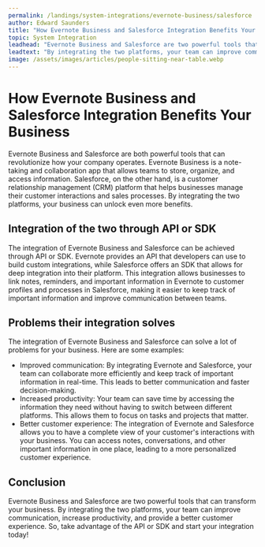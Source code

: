 ```yaml
---
permalink: /landings/system-integrations/evernote-business/salesforce
author: Edward Saunders
title: "How Evernote Business and Salesforce Integration Benefits Your Business"
topic: System Integration
leadhead: "Evernote Business and Salesforce are two powerful tools that can transform your business"
leadtext: "By integrating the two platforms, your team can improve communication, increase productivity, and provide a better customer experience. So, take advantage of the API or SDK and start your integration today!"
image: /assets/images/articles/people-sitting-near-table.webp
---
```

<div class="arttext">	<h1>How Evernote Business and Salesforce Integration Benefits Your Business</h1>
	<p>Evernote Business and Salesforce are both powerful tools that can revolutionize how your company operates. Evernote Business is a note-taking and collaboration app that allows teams to store, organize, and access information. Salesforce, on the other hand, is a customer relationship management (CRM) platform that helps businesses manage their customer interactions and sales processes. By integrating the two platforms, your business can unlock even more benefits.</p>
	<h2>Integration of the two through API or SDK</h2>
	<p>The integration of Evernote Business and Salesforce can be achieved through API or SDK. Evernote provides an API that developers can use to build custom integrations, while Salesforce offers an SDK that allows for deep integration into their platform. This integration allows businesses to link notes, reminders, and important information in Evernote to customer profiles and processes in Salesforce, making it easier to keep track of important information and improve communication between teams.</p>
	<h2>Problems their integration solves</h2>
	<p>The integration of Evernote Business and Salesforce can solve a lot of problems for your business. Here are some examples:</p>
	<ul>
		<li>Improved communication: By integrating Evernote and Salesforce, your team can collaborate more efficiently and keep track of important information in real-time. This leads to better communication and faster decision-making.</li>
		<li>Increased productivity: Your team can save time by accessing the information they need without having to switch between different platforms. This allows them to focus on tasks and projects that matter.</li>
		<li>Better customer experience: The integration of Evernote and Salesforce allows you to have a complete view of your customer's interactions with your business. You can access notes, conversations, and other important information in one place, leading to a more personalized customer experience.</li>
	</ul>
	<h2>Conclusion</h2>
	<p>Evernote Business and Salesforce are two powerful tools that can transform your business. By integrating the two platforms, your team can improve communication, increase productivity, and provide a better customer experience. So, take advantage of the API or SDK and start your integration today!</p>
</div>